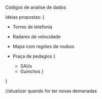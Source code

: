 Códigos de analise de dados

Ideias propostas: {
  - Torres de telefonia
   
  - Radares de velocidade
   
  - Mapa com regiões de roubos
   
  - Praça de pedagios {
     - SAUs
     - Guinchos
   }
   
}

//atualizar quando for ter novas demanadas  
